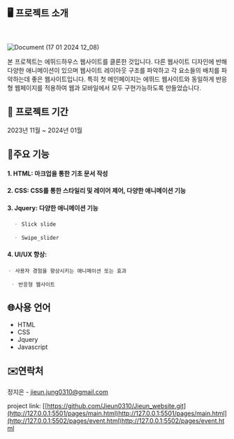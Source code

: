 ## 🖥 프로젝트 소개

<br>

![Document (17 01 2024 12_08)](https://github.com/Jieun0310/ETUDE/assets/109771820/e57c7b9b-714a-47ed-9c2a-cee920326c8e)


본 프로젝트는 에뛰드하우스 웹사이트를 클론한 것입니다. 
다른 웹사이트 디자인에 반해 다양한 애니메이션이 있으며 웹사이트 레이아웃 구조를 파악하고 각 요소들의 배치를 파악하는데 좋은 웹사이트입니다. 
특히 첫 메인페이지는 에뛰드 웹사이트와 동일하게 반응형 웹페이지를 적용하여 웹과 모바일에서 모두 구현가능하도록 만들었습니다.

## 📆 프로젝트 기간

2023년 11월 ~ 2024년 01월

## 📌주요 기능

#### 1. HTML: 마크업을 통한 기초 문서 작성

#### 2. CSS: CSS를 통한 스타일리 및 레이어 제어, 다양한 애니메이션 기능

#### 3. Jquery: 다양한 애니메이션 기능

      ㆍ Slick slide

      ㆍ Swipe_slider

#### 4. UI/UX 향상:

    ㆍ 사용자 경험을 향상시키는 애니메이션 또는 효과 

     ㆍ 반응형 웹사이트

## 🌐사용 언어

- HTML
- CSS
- Jquery
- Javascript

## ✉️연락처

정지은 - jieun.jung0310@gmail.com

project link:
[[https://github.com/Jieun0310/Jieun_website.git](http://127.0.0.1:5501/pages/main.html)http://127.0.0.1:5501/pages/main.html](http://127.0.0.1:5502/pages/event.html)http://127.0.0.1:5502/pages/event.html
